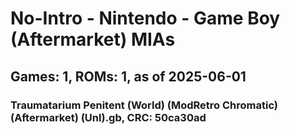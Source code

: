 # No-Intro - Nintendo - Game Boy (Aftermarket) MIAs
## Games: 1, ROMs: 1, as of 2025-06-01

### Traumatarium Penitent (World) (ModRetro Chromatic) (Aftermarket) (Unl).gb, CRC: 50ca30ad
